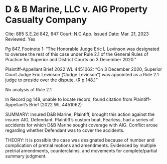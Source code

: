 # D & B Marine, LLC v. AIG Property Casualty Company

Cite: 885 S.E.2d 842, 847
Court: N.C.App.
Issued Date: Mar. 21, 2023
Reviewed: Yes

Pg 847, Footnote 1: “The Honorable Judge Eric L Levinson was designated to oversee the rest of this case under Rule 2.1 of the General Rules of Practice for Superior and District Courts on 3 December 2020.”

Plaintiff-Appellant Brief 2022 WL 4451062: “On 3 December 2020, Superior Court Judge Eric Levinson (“Judge Levinson”) was appointed as a Rule 2.1 judge to preside over the dispute. (R p 148.)”

No analysis of Rule 2.1

In Record pg 148, unable to locate record, found citation from Plaintiff-Appellant’s Brief (2022 WL 4451062)

SUMMARY: Insured D&B Marine, Plaintiff, brought this action against the insurer AIG, Defendant. Plaintiff’s custom boat, Fearless, had a series of accidents for which D&B Marine sought coverage with AIG. Conflict arose regarding whether Defendant was to cover the accidents. 

THEORY: It is possible the case was designated because of number and complication of pretrial motions and amendments. Evidenced by multiple pretrial amendments, counterclaims, and movements for complete/partial summary judgment.